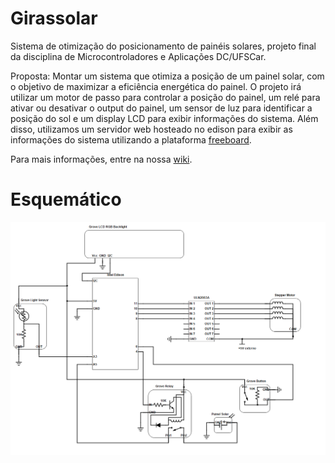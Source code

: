 # Girassolar
Sistema de otimização do posicionamento de painéis solares, projeto final da disciplina de Microcontroladores e Aplicações DC/UFSCar.

Proposta: Montar um sistema que otimiza a posição de um painel solar, com o objetivo de maximizar a eficiência energética do painel. O projeto irá utilizar um motor de passo para controlar a posição do painel, um relé para ativar ou desativar o output do painel, um sensor de luz para identificar a posição do sol e um display LCD para exibir informações do sistema. Além disso, utilizamos um servidor web hosteado no edison para exibir as informações do sistema utilizando a plataforma [freeboard](www.freeboard.io).

Para mais informações, entre na nossa [wiki](https://github.com/matheusvervloet/girassolar/wiki).

# Esquemático
![Alt text](/esquematico.png?raw=true)
